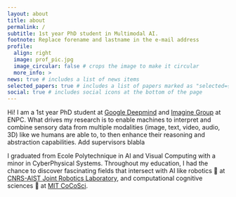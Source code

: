 ```yaml
---
layout: about
title: about
permalink: /
subtitle: 1st year PhD student in Multimodal AI.
footnote: Replace forename and lastname in the e-mail address
profile:
  align: right
  image: prof_pic.jpg
  image_circular: false # crops the image to make it circular
  more_info: >
news: true # includes a list of news items
selected_papers: true # includes a list of papers marked as "selected={true}"
social: true # includes social icons at the bottom of the page
---
```


Hi! I am a 1st year PhD student at [Google Deepmind](https://deepmind.google) and [Imagine Group](https://imagine-lab.enpc.fr) at ENPC. What drives my research is to enable machines to interpret and combine sensory data from multiple modalities (image, text, video, audio, 3D) like we humans are able to, to then enhance their reasoning and abstraction capabilities.
Add supervisors blabla

I graduated from Ecole Polytechnique in AI and Visual Computing with a minor in CyberPhysical Systems. Throughout my education, I had the chance to discover fascinating fields that intersect with AI like robotics 🤖 at [CNRS-AIST Joint Robotics Laboratory](https://unit.aist.go.jp/jrl-22022/en/), and computational cognitive sciences 🧠 at [MIT CoCoSci](https://cocosci.mit.edu).
